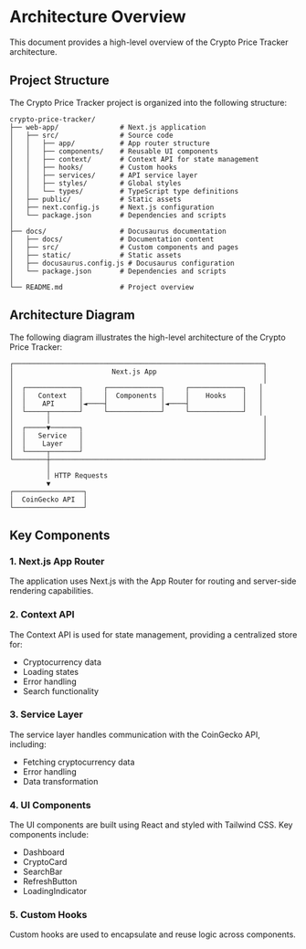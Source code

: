 # Architecture Overview

This document provides a high-level overview of the Crypto Price Tracker architecture.

## Project Structure

The Crypto Price Tracker project is organized into the following structure:

```
crypto-price-tracker/
├── web-app/               # Next.js application
│   ├── src/               # Source code
│   │   ├── app/           # App router structure
│   │   ├── components/    # Reusable UI components
│   │   ├── context/       # Context API for state management
│   │   ├── hooks/         # Custom hooks
│   │   ├── services/      # API service layer
│   │   ├── styles/        # Global styles
│   │   └── types/         # TypeScript type definitions
│   ├── public/            # Static assets
│   ├── next.config.js     # Next.js configuration
│   └── package.json       # Dependencies and scripts
│
├── docs/                  # Docusaurus documentation
│   ├── docs/              # Documentation content
│   ├── src/               # Custom components and pages
│   ├── static/            # Static assets
│   ├── docusaurus.config.js # Docusaurus configuration
│   └── package.json       # Dependencies and scripts
│
└── README.md              # Project overview
```

## Architecture Diagram

The following diagram illustrates the high-level architecture of the Crypto Price Tracker:

```
┌─────────────────────────────────────────────────────────────┐
│                        Next.js App                          │
│                                                             │
│  ┌─────────────┐     ┌─────────────┐     ┌─────────────┐   │
│  │   Context   │     │  Components │     │    Hooks    │   │
│  │    API      │◄────┤             │◄────┤             │   │
│  └─────┬───────┘     └─────────────┘     └─────────────┘   │
│        │                                                    │
│  ┌─────▼───────┐                                            │
│  │   Service   │                                            │
│  │    Layer    │                                            │
│  └─────┬───────┘                                            │
└────────┼────────────────────────────────────────────────────┘
         │
         │ HTTP Requests
         ▼
┌─────────────────┐
│  CoinGecko API  │
└─────────────────┘
```

## Key Components

### 1. Next.js App Router

The application uses Next.js with the App Router for routing and server-side rendering capabilities.

### 2. Context API

The Context API is used for state management, providing a centralized store for:
- Cryptocurrency data
- Loading states
- Error handling
- Search functionality

### 3. Service Layer

The service layer handles communication with the CoinGecko API, including:
- Fetching cryptocurrency data
- Error handling
- Data transformation

### 4. UI Components

The UI components are built using React and styled with Tailwind CSS. Key components include:
- Dashboard
- CryptoCard
- SearchBar
- RefreshButton
- LoadingIndicator

### 5. Custom Hooks

Custom hooks are used to encapsulate and reuse logic across components.